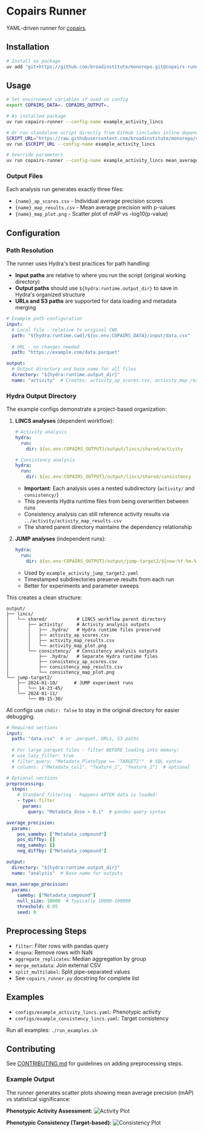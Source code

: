 # Copairs Runner

YAML-driven runner for [copairs](https://github.com/broadinstitute/copairs).

## Installation

```bash
# Install as package
uv add "git+https://github.com/broadinstitute/monorepo.git@copairs-runner#subdirectory=libs/copairs_runner"
```

## Usage

```bash
# Set environment variables if used in config
export COPAIRS_DATA=. COPAIRS_OUTPUT=.

# As installed package
uv run copairs-runner --config-name example_activity_lincs

# Or run standalone script directly from GitHub (includes inline dependencies)
SCRIPT_URL="https://raw.githubusercontent.com/broadinstitute/monorepo/copairs-runner/libs/copairs_runner/src/copairs_runner/copairs_runner.py"
uv run $SCRIPT_URL --config-name example_activity_lincs

# Override parameters
uv run copairs-runner --config-name example_activity_lincs mean_average_precision.params.null_size=50000
```

### Output Files

Each analysis run generates exactly three files:
- `{name}_ap_scores.csv` - Individual average precision scores
- `{name}_map_results.csv` - Mean average precision with p-values
- `{name}_map_plot.png` - Scatter plot of mAP vs -log10(p-value)

## Configuration

### Path Resolution

The runner uses Hydra's best practices for path handling:

- **Input paths** are relative to where you run the script (original working directory)
- **Output paths** should use `${hydra:runtime.output_dir}` to save in Hydra's organized structure
- **URLs and S3 paths** are supported for data loading and metadata merging

```yaml
# Example path configuration
input:
  # Local file - relative to original CWD
  path: "${hydra:runtime.cwd}/${oc.env:COPAIRS_DATA}/input/data.csv"
  
  # URL - no changes needed
  path: "https://example.com/data.parquet"

output:
  # Output directory and base name for all files
  directory: "${hydra:runtime.output_dir}"
  name: "activity"  # Creates: activity_ap_scores.csv, activity_map_results.csv, activity_map_plot.png
```

### Hydra Output Directory

The example configs demonstrate a project-based organization:

1. **LINCS analyses** (dependent workflow):
   ```yaml
   # Activity analysis
   hydra:
     run:
       dir: ${oc.env:COPAIRS_OUTPUT}/output/lincs/shared/activity
   
   # Consistency analysis
   hydra:
     run:
       dir: ${oc.env:COPAIRS_OUTPUT}/output/lincs/shared/consistency
   ```
   - **Important**: Each analysis uses a nested subdirectory (`activity/` and `consistency/`)
   - This prevents Hydra runtime files from being overwritten between runs
   - Consistency analysis can still reference activity results via `../activity/activity_map_results.csv`
   - The shared parent directory maintains the dependency relationship

2. **JUMP analyses** (independent runs):
   ```yaml
   hydra:
     run:
       dir: ${oc.env:COPAIRS_OUTPUT}/output/jump-target2/${now:%Y-%m-%d}/${now:%H-%M-%S}
   ```
   - Used by `example_activity_jump_target2.yaml`
   - Timestamped subdirectories preserve results from each run
   - Better for experiments and parameter sweeps

This creates a clean structure:
```
output/
├── lincs/
│   └── shared/           # LINCS workflow parent directory
│       ├── activity/     # Activity analysis outputs
│       │   ├── .hydra/   # Hydra runtime files preserved
│       │   ├── activity_ap_scores.csv
│       │   ├── activity_map_results.csv
│       │   └── activity_map_plot.png
│       └── consistency/  # Consistency analysis outputs
│           ├── .hydra/   # Separate Hydra runtime files
│           ├── consistency_ap_scores.csv
│           ├── consistency_map_results.csv
│           └── consistency_map_plot.png
└── jump-target2/
    ├── 2024-01-10/      # JUMP experiment runs
    │   └── 14-23-45/
    └── 2024-01-11/
        └── 09-15-30/
```

All configs use `chdir: false` to stay in the original directory for easier debugging.

```yaml
# Required sections
input:
  path: "data.csv"  # or .parquet, URLs, S3 paths
  
  # For large parquet files - filter BEFORE loading into memory:
  # use_lazy_filter: true
  # filter_query: "Metadata_PlateType == 'TARGET2'"  # SQL syntax
  # columns: ["Metadata_col1", "feature_1", "feature_2"]  # optional

# Optional sections
preprocessing:
  steps:
    # Standard filtering - happens AFTER data is loaded:
    - type: filter
      params:
        query: "Metadata_dose > 0.1"  # pandas query syntax

average_precision:
  params:
    pos_sameby: ["Metadata_compound"]
    pos_diffby: []
    neg_sameby: []
    neg_diffby: ["Metadata_compound"]

output:
  directory: "${hydra:runtime.output_dir}"
  name: "analysis"  # Base name for outputs

mean_average_precision:
  params:
    sameby: ["Metadata_compound"]
    null_size: 10000  # Typically 10000-100000
    threshold: 0.05
    seed: 0
```

## Preprocessing Steps

- `filter`: Filter rows with pandas query
- `dropna`: Remove rows with NaN
- `aggregate_replicates`: Median aggregation by group
- `merge_metadata`: Join external CSV
- `split_multilabel`: Split pipe-separated values
- See `copairs_runner.py` docstring for complete list

## Examples

- `configs/example_activity_lincs.yaml`: Phenotypic activity
- `configs/example_consistency_lincs.yaml`: Target consistency

Run all examples: `./run_examples.sh`

## Contributing

See [CONTRIBUTING.md](CONTRIBUTING.md) for guidelines on adding preprocessing steps.

### Example Output

The runner generates scatter plots showing mean average precision (mAP) vs statistical significance:

**Phenotypic Activity Assessment:**
![Activity Plot](examples/example_activity_plot.png)

**Phenotypic Consistency (Target-based):**
![Consistency Plot](examples/example_consistency_plot.png)
